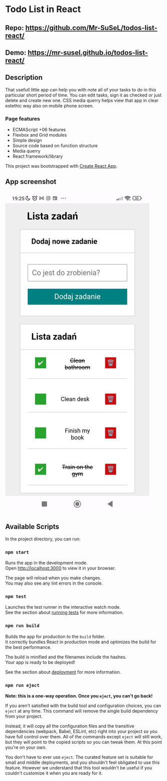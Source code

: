 # Todo List in React

## Repo: https://github.com/Mr-SuSeL/todos-list-react/

## Demo: https://mr-susel.github.io/todos-list-react/
## Description
That usefull little app can help you with note all of your tasks to do in this particular short period of time.
You can edit tasks, sign it as checked or just delete and create new one.
CSS media querry helps view that app in clear estethic way also on mobile phone screen.

### Page features
- ECMAScript +06 features
- Flexbox and Grid modules
- Simple design
- Source code based on function structure
- Media querry 
- React framework/library

This project was bootstrapped with [Create React App](https://github.com/facebook/create-react-app).
## App screenshot 
![Page Screenshot](img/img1.jpg)
## Available Scripts

In the project directory, you can run:

### `npm start`

Runs the app in the development mode.\
Open [http://localhost:3000](http://localhost:3000) to view it in your browser.

The page will reload when you make changes.\
You may also see any lint errors in the console.

### `npm test`

Launches the test runner in the interactive watch mode.\
See the section about [running tests](https://facebook.github.io/create-react-app/docs/running-tests) for more information.

### `npm run build`

Builds the app for production to the `build` folder.\
It correctly bundles React in production mode and optimizes the build for the best performance.

The build is minified and the filenames include the hashes.\
Your app is ready to be deployed!

See the section about [deployment](https://facebook.github.io/create-react-app/docs/deployment) for more information.

### `npm run eject`

**Note: this is a one-way operation. Once you `eject`, you can't go back!**

If you aren't satisfied with the build tool and configuration choices, you can `eject` at any time. This command will remove the single build dependency from your project.

Instead, it will copy all the configuration files and the transitive dependencies (webpack, Babel, ESLint, etc) right into your project so you have full control over them. All of the commands except `eject` will still work, but they will point to the copied scripts so you can tweak them. At this point you're on your own.

You don't have to ever use `eject`. The curated feature set is suitable for small and middle deployments, and you shouldn't feel obligated to use this feature. However we understand that this tool wouldn't be useful if you couldn't customize it when you are ready for it.
